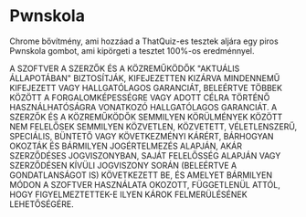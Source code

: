 # Pwnskola

Chrome bővítmény, ami hozzáad a ThatQuiz-es tesztek aljára egy piros Pwnskola gombot, ami kipörgeti a tesztet 100%-os 
eredménnyel.

A SZOFTVER A SZERZŐK ÉS A KÖZREMŰKÖDŐK "AKTUÁLIS ÁLLAPOTÁBAN" BIZTOSÍTJÁK, KIFEJEZETTEN
KIZÁRVA MINDENNEMŰ KIFEJEZETT VAGY HALLGATÓLAGOS GARANCIÁT, BELEÉRTVE TÖBBEK
KÖZÖTT A FORGALOMKÉPESSÉGRE VAGY ADOTT CÉLRA TÖRTÉNŐ HASZNÁLHATÓSÁGRA VONATKOZÓ
HALLGATÓLAGOS GARANCIÁT. A SZERZŐK ÉS A KÖZREMŰKÖDŐK SEMMILYEN KÖRÜLMÉNYEK KÖZÖTT NEM FELELŐSEK
SEMMILYEN KÖZVETLEN, KÖZVETETT, VÉLETLENSZERŰ, SPECIÁLIS, BÜNTETŐ VAGY KÖVETKEZMÉNYI
KÁRÉRT, BÁRHOGYAN OKOZTÁK ÉS BÁRMILYEN JOGÉRTELMEZÉS ALAPJÁN, AKÁR SZERZŐDÉSES
JOGVISZONYBAN, SAJÁT FELELŐSSÉG ALAPJÁN VAGY SZERZŐDÉSEN KÍVÜLI JOGVISZONY SORÁN
(BELEÉRTVE A GONDATLANSÁGOT IS) KÖVETKEZETT BE, ÉS AMELYET BÁRMILYEN
MÓDON A SZOFTVER HASZNÁLATA OKOZOTT, FÜGGETLENÜL ATTÓL, HOGY FIGYELMEZTETTEK-E
ILYEN KÁROK FELMERÜLÉSÉNEK LEHETŐSÉGÉRE.